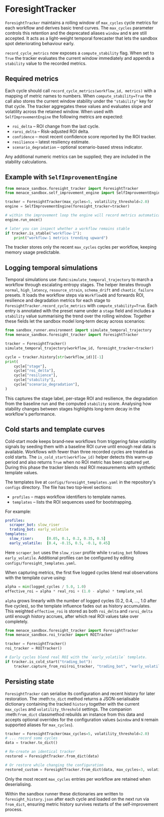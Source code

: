 # ForesightTracker

`ForesightTracker` maintains a rolling window of `max_cycles` cycle metrics for each workflow and derives basic trend curves. The `max_cycles` parameter controls this retention and the deprecated aliases `window` and `N` are still accepted. It acts as a light-weight temporal forecaster that lets the sandbox spot deteriorating behaviour early.

``record_cycle_metrics`` now exposes a ``compute_stability`` flag. When set
to ``True`` the tracker evaluates the current window immediately and appends a
``stability`` value to the recorded metrics.

## Required metrics

Each cycle should call `record_cycle_metrics(workflow_id, metrics)` with a mapping of metric names to numbers.  When `compute_stability=True` the call also stores the current window stability under the `"stability"` key for that cycle.  The tracker aggregates these values and evaluates slope and volatility across the retained window. When used with `SelfImprovementEngine` the following metrics are expected:

- `roi_delta` – ROI change from the last cycle.
- `raroi_delta` – Risk-adjusted ROI delta.
- `confidence` – most recent confidence score reported by the ROI tracker.
- `resilience` – latest resiliency estimate.
- `scenario_degradation` – optional scenario-based stress indicator.

Any additional numeric metrics can be supplied; they are included in the stability calculations.

## Example with `SelfImprovementEngine`

```python
from menace_sandbox.foresight_tracker import ForesightTracker
from menace_sandbox.self_improvement_engine import SelfImprovementEngine

tracker = ForesightTracker(max_cycles=5, volatility_threshold=2.0)
engine = SelfImprovementEngine(foresight_tracker=tracker)

# within the improvement loop the engine will record metrics automatically
engine.run_once()

# later you can inspect whether a workflow remains stable
if tracker.is_stable("workflow-1"):
    print("workflow-1 metrics trending upward")
```

The tracker stores only the recent `max_cycles` cycles per workflow, keeping memory usage predictable.

## Logging temporal simulations

Temporal simulations use :func:`simulate_temporal_trajectory` to march a
workflow through escalating entropy stages. The helper iterates through
``normal``, ``high_latency``, ``resource_strain``, ``schema_drift`` and
``chaotic_failure`` presets. It loads the workflow steps via ``WorkflowDB`` and
forwards ROI, resilience and degradation metrics for each stage to
``ForesightTracker.record_cycle_metrics`` with ``compute_stability=True``.  Each
entry is annotated with the preset name under a ``stage`` field and includes a
``stability`` value summarising the trend over the rolling window. Together
these fields let the sandbox model long‑term decay across scenarios:

```python
from sandbox_runner.environment import simulate_temporal_trajectory
from menace_sandbox.foresight_tracker import ForesightTracker

tracker = ForesightTracker()
simulate_temporal_trajectory(workflow_id, foresight_tracker=tracker)

cycle = tracker.history[str(workflow_id)][-1]
print(
    cycle["stage"],
    cycle["roi_delta"],
    cycle["resilience"],
    cycle["stability"],
    cycle["scenario_degradation"],
)
```

This captures the stage label, per-stage ROI and resilience, the degradation
from the baseline run and the computed ``stability`` score. Analysing how
stability changes between stages highlights long‑term decay in the workflow's
performance.

## Cold starts and template curves

Cold‑start mode keeps brand‑new workflows from triggering false volatility
signals by seeding them with a baseline ROI curve until enough real data is
available. Workflows with fewer than three recorded cycles are treated as cold
starts. The `is_cold_start(workflow_id)` helper detects this warm‑up period and
also returns `True` when no ROI metric has been captured yet. During this phase
the tracker blends real ROI measurements with synthetic template values.

The templates live at `configs/foresight_templates.yaml` in the repository's
`configs` directory. The file has two top‑level sections:

- `profiles` – maps workflow identifiers to template names.
- `templates` – lists the ROI sequences used for bootstrapping.

For example:

```yaml
profiles:
  scraper_bot: slow_riser
  trading_bot: early_volatile
templates:
  slow_riser:      [0.05, 0.1, 0.2, 0.35, 0.5]
  early_volatile:  [0.4, -0.15, 0.5, -0.1, 0.45]
```

Here `scraper_bot` uses the `slow_riser` profile while `trading_bot` follows
`early_volatile`. Additional profiles can be configured by editing
`configs/foresight_templates.yaml`.

When capturing metrics, the first five logged cycles blend real observations
with the template curve using:

```python
alpha = min(logged_cycles / 5.0, 1.0)
effective_roi = alpha * real_roi + (1.0 - alpha) * template_val
```

`alpha` grows linearly with the number of logged cycles (0.2, 0.4, …, 1.0 after
five cycles), so the template influence fades out as history accumulates. This
weighted `effective_roi` is stored as both `roi_delta` and `raroi_delta` until
enough history accrues, after which real ROI values take over completely.

```python
from menace_sandbox.foresight_tracker import ForesightTracker
from menace_sandbox.roi_tracker import ROITracker

tracker = ForesightTracker()
roi_tracker = ROITracker()

# Early cycles blend real ROI with the `early_volatile` template.
if tracker.is_cold_start("trading_bot"):
    tracker.capture_from_roi(roi_tracker, "trading_bot", "early_volatile")
```

## Persisting state

`ForesightTracker` can serialise its configuration and recent history for later restoration. The :meth:`to_dict` method returns a JSON-serialisable dictionary containing the tracked `history` together with the current `max_cycles` and `volatility_threshold` settings. The companion :meth:`from_dict` classmethod rebuilds an instance from this data and accepts optional overrides for the configuration values (`window` and `N` remain supported aliases for `max_cycles`).

```python
tracker = ForesightTracker(max_cycles=5, volatility_threshold=2.0)
# ... record some cycles
data = tracker.to_dict()

# Re-create an identical tracker
restored = ForesightTracker.from_dict(data)

# Or restore while changing the configuration
restored_custom = ForesightTracker.from_dict(data, max_cycles=3, volatility_threshold=1.5)
```

Only the most recent `max_cycles` entries per workflow are retained when deserialising.

Within the sandbox runner these dictionaries are written to `foresight_history.json`
after each cycle and loaded on the next run via `from_dict`, ensuring metric history
survives restarts of the self‑improvement process.
